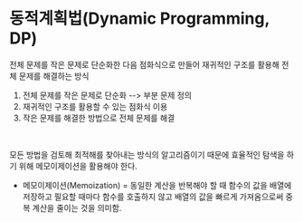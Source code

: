 # 동적계획법(Dynamic Programming, DP)
전체 문제를 작은 문제로 단순화한 다음 점화식으로 만들어 재귀적인 구조를 활용해 전체 문제를 해결하는 방식

1. 전체 문제를 작은 문제로 단순화 --> 부분 문제 정의
2. 재귀적인 구조를 활용할 수 있는 점화식 이용
3. 작은 문제를 해결한 방법으로 전체 문제를 해결

<br>

모든 방법을 검토해 최적해를 찾아내는 방식의 알고리즘이기 때문에 효율적인 탐색을 하기 위해 메모이제이션을 활용해야 한다.

* 메모이제이션(Memoization) = 동일한 계산을 반복해야 할 때 함수의 값을 배열에 저장하고 필요할 때마다 함수를 호출하지 않고 
배열의 값을 빠르게 가져옴으로써 중복 계산을 줄이는 것을 의미함.
